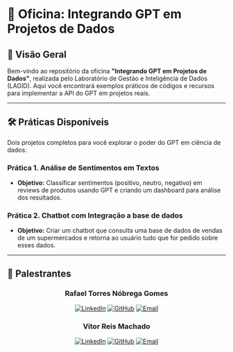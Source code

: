 # 🚀 Oficina: Integrando GPT em Projetos de Dados  

## 📍 Visão Geral  
Bem-vindo ao repositório da oficina **"Integrando GPT em Projetos de Dados"**, realizada pelo Laboratório de Gestão e Inteligência de Dados (LAGID). Aqui você encontrará exemplos práticos de códigos e recursos para implementar a API do GPT em projetos reais.

---

## 🛠️ Práticas Disponíveis  
Dois projetos completos para você explorar o poder do GPT em ciência de dados:  

### Prática 1. **Análise de Sentimentos em Textos**  
- **Objetivo:** Classificar sentimentos (positivo, neutro, negativo) em reviews de produtos usando GPT e criando um dashboard para análise dos resultados.  

### Prática 2. **Chatbot com Integração a base de dados**  
- **Objetivo:** Criar um chatbot que consulta uma base de dados de vendas de um supermercados e retorna ao usuário tudo que for pedido sobre esses dados.  

---

## 👥 Palestrantes

<div align="center">

### **Rafael Torres Nóbrega Gomes**
[![LinkedIn](https://img.shields.io/badge/LinkedIn-0077B5?style=for-the-badge&logo=linkedin&logoColor=white)](linkedin.com/in/rafaeltng)
[![GitHub](https://img.shields.io/badge/GitHub-100000?style=for-the-badge&logo=github&logoColor=white)](https://github.com/rafaeltorresng)
[![Email](https://img.shields.io/badge/Email-D14836?style=for-the-badge&logo=gmail&logoColor=white)](rafaeltorresng@gmail.com)

### **Vitor Reis Machado**
[![LinkedIn](https://img.shields.io/badge/LinkedIn-0077B5?style=for-the-badge&logo=linkedin&logoColor=white)](linkedin.com/in/vitor-reis-7680982b2)
[![GitHub](https://img.shields.io/badge/GitHub-100000?style=for-the-badge&logo=github&logoColor=white)](https://github.com/Vitoreism)
[![Email](https://img.shields.io/badge/Email-D14836?style=for-the-badge&logo=gmail&logoColor=white)](vitoreism@gmail.com
)

</div>
